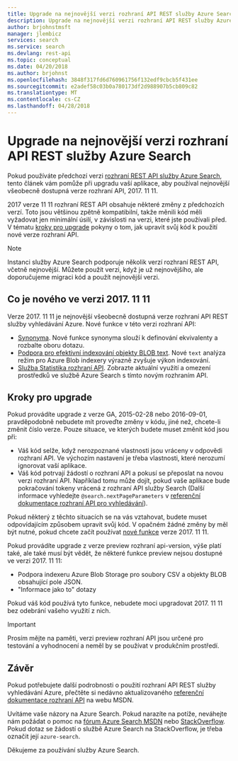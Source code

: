 ```yaml
---
title: Upgrade na nejnovější verzi rozhraní API REST služby Azure Search | Microsoft Docs
description: Upgrade na nejnovější verzi rozhraní API REST služby Azure Search
author: brjohnstmsft
manager: jlembicz
services: search
ms.service: search
ms.devlang: rest-api
ms.topic: conceptual
ms.date: 04/20/2018
ms.author: brjohnst
ms.openlocfilehash: 3848f317fd6d760961756f132edf9cbcb5f431ee
ms.sourcegitcommit: e2adef58c03b0a780173df2d988907b5cb809c82
ms.translationtype: MT
ms.contentlocale: cs-CZ
ms.lasthandoff: 04/28/2018
---
```

# <a name="upgrading-to-the-latest-azure-search-service-rest-api-version"></a>Upgrade na nejnovější verzi rozhraní API REST služby Azure Search
Pokud používáte předchozí verzi [rozhraní REST API služby Azure Search](https://docs.microsoft.com/rest/api/searchservice/), tento článek vám pomůže při upgradu vaší aplikace, aby používal nejnovější všeobecně dostupná verze rozhraní API, 2017. 11 11.

2017 verze 11 11 rozhraní REST API obsahuje některé změny z předchozích verzí. Toto jsou většinou zpětně kompatibilní, takže měnili kód měli vyžadovat jen minimální úsilí, v závislosti na verzi, které jste používali před. V tématu [kroky pro upgrade](#UpgradeSteps) pokyny o tom, jak upravit svůj kód k použití nové verze rozhraní API.

> [!NOTE]
> Instanci služby Azure Search podporuje několik verzí rozhraní REST API, včetně nejnovější. Můžete použít verzi, když je už nejnovějšího, ale doporučujeme migraci kód a použít nejnovější verzi.

<a name="WhatsNew"></a>

## <a name="whats-new-in-version-2017-11-11"></a>Co je nového ve verzi 2017. 11 11
Verze 2017. 11 11 je nejnovější všeobecně dostupná verze rozhraní API REST služby vyhledávání Azure. Nové funkce v této verzi rozhraní API:

* [Synonyma](search-synonyms.md). Nové funkce synonyma slouží k definování ekvivalenty a rozbalte oboru dotazu.
* [Podpora pro efektivní indexování objekty BLOB text](https://docs.microsoft.com/azure/search/search-howto-indexing-azure-blob-storage#IndexingPlainText). Nové `text` analýza režim pro Azure Blob indexery výrazně zvyšuje výkon indexování.
* [Služba Statistika rozhraní API](https://aka.ms/azure-search-stats). Zobrazte aktuální využití a omezení prostředků ve službě Azure Search s tímto novým rozhraním API.

<a name="UpgradeSteps"></a>

## <a name="steps-to-upgrade"></a>Kroky pro upgrade
Pokud provádíte upgrade z verze GA, 2015-02-28 nebo 2016-09-01, pravděpodobně nebudete mít proveďte změny v kódu, jiné než, chcete-li změnit číslo verze. Pouze situace, ve kterých budete muset změnit kód jsou při:

* Váš kód selže, když nerozpoznané vlastnosti jsou vráceny v odpovědi rozhraní API. Ve výchozím nastavení je třeba vlastnosti, které nerozumí ignorovat vaší aplikace.
* Váš kód potrvají žádostí o rozhraní API a pokusí se přeposlat na novou verzi rozhraní API. Například tomu může dojít, pokud vaše aplikace bude pokračování tokeny vrácená z rozhraní API služby Search (Další informace vyhledejte `@search.nextPageParameters` v [referenční dokumentace rozhraní API pro vyhledávání](https://docs.microsoft.com/rest/api/searchservice/Search-Documents)).

Pokud některý z těchto situacích se na vás vztahovat, budete muset odpovídajícím způsobem upravit svůj kód. V opačném žádné změny by měl být nutné, pokud chcete začít používat [nové funkce](#WhatsNew) verze 2017. 11 11.

Pokud provádíte upgrade z verze preview rozhraní api-version, výše platí také, ale také musí být vědět, že některé funkce preview nejsou dostupné ve verzi 2017. 11 11:

* Podpora indexeru Azure Blob Storage pro soubory CSV a objekty BLOB obsahující pole JSON.
* "Informace jako to" dotazy

Pokud váš kód používá tyto funkce, nebudete moci upgradovat 2017. 11 11 bez odebrání vašeho využití z nich.

> [!IMPORTANT]
> Prosím mějte na paměti, verzi preview rozhraní API jsou určené pro testování a vyhodnocení a neměl by se používat v produkčním prostředí.
> 
> 

## <a name="conclusion"></a>Závěr
Pokud potřebujete další podrobnosti o použití rozhraní API REST služby vyhledávání Azure, přečtěte si nedávno aktualizovaného [referenční dokumentace rozhraní API](https://docs.microsoft.com/rest/api/searchservice/) na webu MSDN.

Uvítáme vaše názory na Azure Search. Pokud narazíte na potíže, neváhejte nám požádat o pomoc na [fórum Azure Search MSDN](https://social.msdn.microsoft.com/Forums/azure/home?forum=azuresearch) nebo [StackOverflow](http://stackoverflow.com/). Pokud dotaz se žádostí o službě Azure Search na StackOverflow, je třeba označit její `azure-search`.

Děkujeme za používání služby Azure Search.

